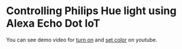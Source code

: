 # Controlling Philips Hue light using Alexa Echo Dot IoT


You can see demo video for [turn on](https://youtu.be/O9ctri6uEhc) and [set color](https://youtu.be/CcTMI_-VCKs) on youtube.
